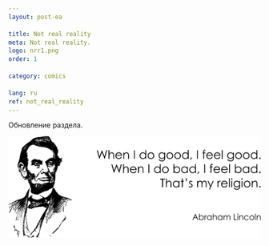 ```yaml
---
layout: post-ea

title: Not real reality
meta: Not real reality.
logo: nrr1.png
order: 1

category: comics

lang: ru
ref: not_real_reality
---
```


Обновление раздела.

<a data-fancybox="gallery" href="/img/programming/Lincoln.png"><img src="/img/programming/Lincoln.png" alt=""></a>
